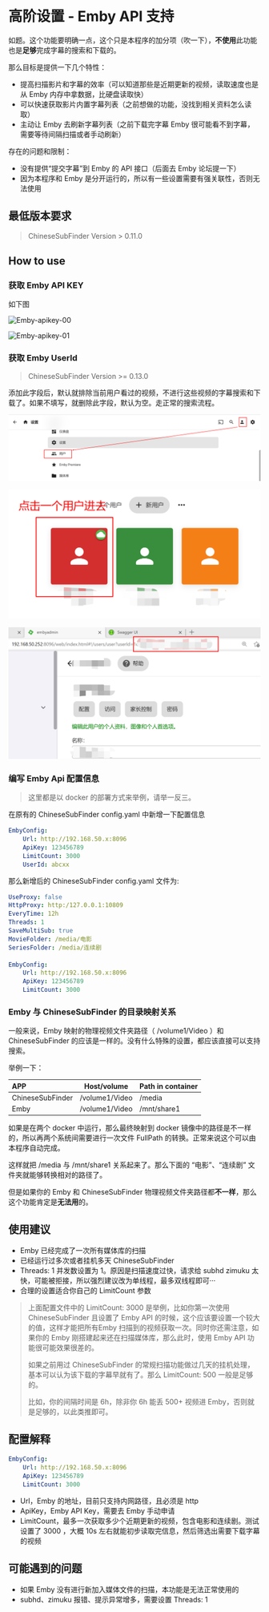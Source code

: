 # 高阶设置 - Emby API 支持

如题。这个功能要明确一点，这个只是本程序的加分项（吹一下），**不使用**此功能也是**足够**完成字幕的搜索和下载的。

那么目标是提供一下几个特性：

* 提高扫描影片和字幕的效率（可以知道那些是近期更新的视频，读取速度也是从 Emby 内存中拿数据，比硬盘读取快）
* 可以快速获取影片内置字幕列表（之前想做的功能，没找到相关资料怎么读取）
* 主动让 Emby 去刷新字幕列表（之前下载完字幕 Emby 很可能看不到字幕，需要等待间隔扫描或者手动刷新）

存在的问题和限制：

* 没有提供“提交字幕”到 Emby 的 API 接口（后面去 Emby 论坛提一下）
* 因为本程序和 Emby 是分开运行的，所以有一些设置需要有强关联性，否则无法使用

## 最低版本要求

> ChineseSubFinder Version > 0.11.0

## How to use

### 获取 Emby API KEY

如下图

![Emby-apikey-00](pics/Emby-apikey-00.png)

![Emby-apikey-01](pics/Emby-apikey-01.png)

### 获取 Emby UserId

> ChineseSubFinder Version >= 0.13.0

添加此字段后，默认就排除当前用户看过的视频，不进行这些视频的字幕搜索和下载了。如果不填写，就删除此字段，默认为空。走正常的搜索流程。

![获取 UserID 00](pics/获取_UserID_00.png)



![获取 UserID 01](pics/获取_UserID_01.png)



![获取 UserID 02](pics/获取_UserID_02.png)

### 编写 Emby Api 配置信息

> 这里都是以 docker 的部署方式来举例，请举一反三。

在原有的 ChineseSubFinder  config.yaml 中新增一下配置信息

```yaml
EmbyConfig:
    Url: http://192.168.50.x:8096
    ApiKey: 123456789
    LimitCount: 3000
    UserId: abcxx
```

那么新增后的 ChineseSubFinder  config.yaml 文件为:

```yaml
UseProxy: false
HttpProxy: http:/127.0.0.1:10809
EveryTime: 12h
Threads: 1
SaveMultiSub: true
MovieFolder: /media/电影
SeriesFolder: /media/连续剧

EmbyConfig:
    Url: http://192.168.50.x:8096
    ApiKey: 123456789
    LimitCount: 3000
```

### Emby 与 ChineseSubFinder 的目录映射关系

一般来说，Emby 映射的物理视频文件夹路径（ /volume1/Video ）和 ChineseSubFinder 的应该是一样的。没有什么特殊的设置，都应该直接可以支持搜索。

举例一下：

| APP              | Host/volume    | Path in container |
| :--------------- | -------------- | ----------------- |
| ChineseSubFinder | /volume1/Video | /media            |
| Emby             | /volume1/Video | /mnt/share1       |

如果是在两个 docker 中运行，那么最终映射到 docker 镜像中的路径是不一样的，所以再两个系统间需要进行一次文件 FullPath 的转换。正常来说这个可以由本程序自动完成。

这样就把 /media 与 /mnt/share1 关系起来了。那么下面的 “电影”、“连续剧” 文件夹就能够转换相对的路径了。

但是如果你的 Emby 和 ChineseSubFinder 物理视频文件夹路径都**不一样**，那么这个功能肯定是**无法用**的。

## 使用建议

* Emby 已经完成了一次所有媒体库的扫描
* 已经运行过多次或者挂机多天 ChineseSubFinder
* Threads: 1 并发数设置为 1。原因是扫描速度过快，请求给 subhd zimuku 太快，可能被拒接，所以强烈建议改为单线程，最多双线程即可···
* 合理的设置适合你自己的 LimitCount 参数

> 上面配置文件中的 LimitCount: 3000 是举例，比如你第一次使用 ChineseSubFinder 且设置了 Emby API 的时候，这个应该要设置一个较大的值，这样才能把所有Emby 扫描到的视频获取一次。同时你还需注意，如果你的 Emby 刚搭建起来还在扫描媒体库，那么此时，使用 Emby API 功能很可能效果很差的。
>
> 如果之前用过 ChineseSubFinder 的常规扫描功能做过几天的挂机处理，基本可以认为该下载的字幕早就有了。那么 LimitCount: 500 一般是足够的。
>
> 比如，你的间隔时间是 6h，除非你 6h 能丢 500+ 视频进 Emby，否则就是足够的，以此类推即可。

## 配置解释

```yaml
EmbyConfig:
    Url: http://192.168.50.x:8096
    ApiKey: 123456789
    LimitCount: 3000
```

* Url，Emby 的地址，目前只支持内网路径，且必须是 http
* ApiKey，Emby API Key，需要去 Emby 手动申请
* LimitCount，最多一次获取多少个近期更新的视频，包含电影和连续剧。测试设置了 3000 ，大概 10s 左右就能初步读取完信息，然后筛选出需要下载字幕的视频

## 可能遇到的问题

* 如果 Emby 没有进行新加入媒体文件的扫描，本功能是无法正常使用的
* subhd、zimuku 报错、提示异常增多，需要设置 Threads: 1